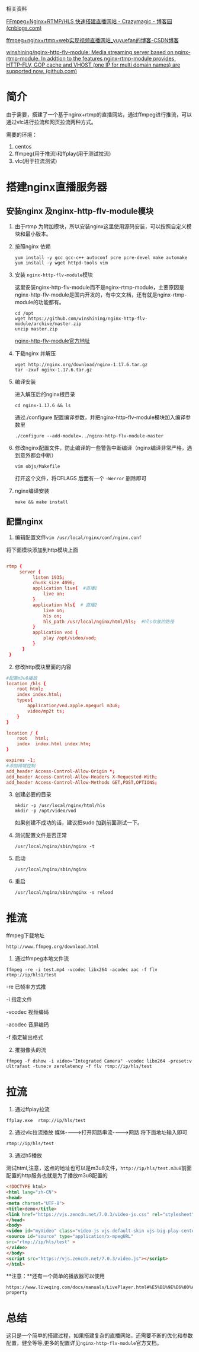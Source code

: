 相关资料

[FFmpeg+Nginx+RTMP/HLS 快速搭建直播网站 - Crazymagic - 博客园 (cnblogs.com)](https://www.cnblogs.com/crazymagic/articles/14101332.html)

[ffmpeg+nginx+rtmp+web实现视频直播网站_yuyuefan的博客-CSDN博客](https://blog.csdn.net/sha1996118/article/details/79717471)

[winshining/nginx-http-flv-module: Media streaming server based on nginx-rtmp-module. In addtion to the features nginx-rtmp-module provides, HTTP-FLV, GOP cache and VHOST (one IP for multi domain names) are supported now. (github.com)](https://github.com/winshining/nginx-http-flv-module)

# 简介

由于需要，搭建了一个基于nginx+rtmp的直播网站，通过ffmpeg进行推流，可以通过vlc进行拉流和网页拉流两种方式。



需要的环境：

1. centos 
2. ffmpeg(用于推流)和ffplay(用于测试拉流)
3. vlc(用于拉流测试)

# 搭建nginx直播服务器

## 安装nginx 及nginx-http-flv-module模块

1. 由于rtmp 为附加模块，所以安装nginx这里使用源码安装，可以按照自定义模块和最小版本。

2. 按照nginx 依赖

   ```shell
   yum install -y gcc gcc-c++ autoconf pcre pcre-devel make automake
   yum install -y wget httpd-tools vim
   ```

3. 安装 `nginx-http-flv-module`模块

   这里安装nginx-http-flv-module而不是nginx-rtmp-module，主要原因是nginx-http-flv-module是国内开发的，有中文文档，还有就是nginx-rtmp-module的功能都有。

   ```shell
   cd /opt
   wget https://github.com/winshining/nginx-http-flv-module/archive/master.zip
   unzip master.zip
   ```

   [nginx-http-flv-module官方地址](https://github.com/winshining/nginx-http-flv-module)

4. 下载nginx 并解压

   ```shell
   wget http://nginx.org/download/nginx-1.17.6.tar.gz
   tar -zxvf nginx-1.17.6.tar.gz
   ```

5. 编译安装

   进入解压后的nginx根目录

   ```shell
   cd nginx-1.17.6 && ls
   ```

   通过./configure 配置编译参数，并把nginx-http-flv-module模块加入编译参数里

   ```shell
   ./configure --add-module=../nginx-http-flv-module-master
   ```

6. 修改nginx配置文件，防止编译的一些警告中断编译（nginx编译非常严格，遇到意外都会中断）

   ```shell
   vim objs/Makefile
   ```

   打开这个文件，将CFLAGS 后面有一个 `-Werror` 删除即可

7. nginx编译安装

   ```shell
   make && make install
   ```



## 配置nginx

1. 编辑配置文件`vim /usr/local/nginx/conf/nginx.conf`

将下面模块添加到http模块上面

```conf

rtmp {
     server {
          listen 1935;
          chunk_size 4096;
          application live{  #直播1
              live on;
          }
          application hls{  # 直播2
              live on;
              hls on;
              hls_path /usr/local/nginx/html/hls;  #hls存放的路径
          }
          application vod {
              play /opt/video/vod;
          }
      }
 }
```

2. 修改http模块里面的内容

```conf
#配置m3u8播放
location /hls {
    root html;
    index index.html;
    types{
        application/vnd.apple.mpegurl m3u8;
        video/mp2t ts;
    }
}

location / {
    root   html;
    index  index.html index.htm;
}

expires -1;
#添加跨域控制
add_header Access-Control-Allow-Origin *;
add_header Access-Control-Allow-Headers X-Requested-With;
add_header Access-Control-Allow-Methods GET,POST,OPTIONS;
```

3. 创建必要的目录

   ```shell
   mkdir -p /usr/local/nginx/html/hls
   mkdir -p /opt/video/vod
   ```

   如果创建不成功的话，建议把sudo 加到前面测试一下。



4. 测试配置文件是否正常

   ```shell
   /usr/local/nginx/sbin/nginx -t
   ```

5. 启动

   ```shell
   /usr/local/nginx/sbin/nginx
   ```

6. 重启

   ```shell
   /usr/local/nginx/sbin/nginx -s reload
   ```

   



# 推流

ffmpeg下载地址
```
http://www.ffmpeg.org/download.html
```


1. 通过ffmpeg本地文件流

```
ffmpeg -re -i test.mp4 -vcodec libx264 -acodec aac -f flv rtmp://ip/hls1/test
```
-re 已帧率方式推

-i 指定文件

-vcodec 视频编码

-acodec 音屏编码

-f 指定输出格式

2. 推摄像头的流
```
ffmpeg -f dshow -i video="Integrated Camera" -vcodec libx264 -preset:v ultrafast -tune:v zerolatency -f flv rtmp://ip/hls/test
```

# 拉流
1. 通过ffplay拉流
```
ffplay.exe  rtmp://ip/hls/test
```
2. 通过vlc拉流播放
媒体---->打开网路串流---->网路   将下面地址输入即可
```
rtmp://ip/hls/test
```

3. 通过h5播放

测试html,注意，这点的地址也可以是m3u8文件，`http://ip/hls/test.m3u8`前面配置的http服务也就是为了播放m3u8配置的
```html
<!DOCTYPE html>
<html lang="zh-CN">
<head>
<meta charset="UTF-8">
<title>demo</title>
<link href="https://vjs.zencdn.net/7.0.3/video-js.css" rel="stylesheet">
</head>
<body>
<video id="myVideo" class="video-js vjs-default-skin vjs-big-play-centered" controls preload="auto" width="720" height="540" data-setup='{}'>
<source id="source" type="application/x-mpegURL"
src="rtmp://ip/hls/test" >
</video>
</body>
<script src="https://vjs.zencdn.net/7.0.3/video.js"></script>
</html>

```

**注意：**还有一个简单的播放器可以使用

```
https://www.liveqing.com/docs/manuals/LivePlayer.html#%E5%B1%9E%E6%80%A7-property
```



# 总结

这只是一个简单的搭建过程，如果搭建复杂的直播网站，还需要不断的优化和参数配置，健全等等,更多的配置详见`nginx-http-flv-module`官方文档。

